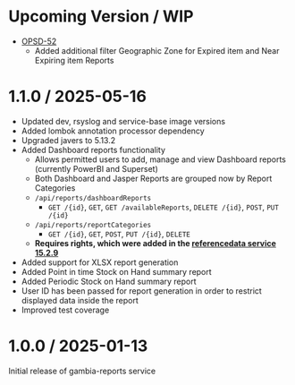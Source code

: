 Upcoming Version / WIP
==================
- [OPSD-52](https://openlmis.atlassian.net/browse/OPSD-52)
  - Added additional filter Geographic Zone for Expired item and Near Expiring item Reports

1.1.0 / 2025-05-16
==================

* Updated dev, rsyslog and service-base image versions
* Added lombok annotation processor dependency
* Upgraded javers to 5.13.2
* Added Dashboard reports functionality
  * Allows permitted users to add, manage and view Dashboard reports (currently PowerBI and Superset)
  * Both Dashboard and Jasper Reports are grouped now by Report Categories
  * `/api/reports/dashboardReports`
    * `GET /{id}`, `GET`, `GET /availableReports`, `DELETE /{id}`, `POST`, `PUT /{id}`
  * `/api/reports/reportCategories`
    * `GET /{id}`, `GET`, `POST`, `PUT /{id}`, `DELETE`
  * **Requires rights, which were added in the [referencedata service 15.2.9](https://github.com/OpenLMIS/openlmis-referencedata/tree/rel-15.2.9)**
* Added support for XLSX report generation
* Added Point in time Stock on Hand summary report
* Added Periodic Stock on Hand summary report
* User ID has been passed for report generation in order to restrict displayed data inside the report
* Improved test coverage

1.0.0 / 2025-01-13
==================

Initial release of gambia-reports service
